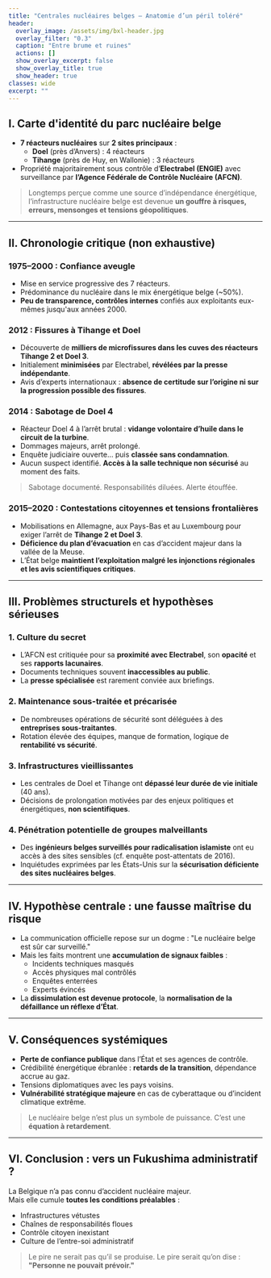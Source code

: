 ```yaml
---
title: "Centrales nucléaires belges – Anatomie d’un péril toléré"
header:
  overlay_image: /assets/img/bxl-header.jpg
  overlay_filter: "0.3"
  caption: "Entre brume et ruines"
  actions: []
  show_overlay_excerpt: false
  show_overlay_title: true
  show_header: true
classes: wide
excerpt: ""
---
```


## I. Carte d'identité du parc nucléaire belge

- **7 réacteurs nucléaires** sur **2 sites principaux** :
  - **Doel** (près d’Anvers) : 4 réacteurs
  - **Tihange** (près de Huy, en Wallonie) : 3 réacteurs
- Propriété majoritairement sous contrôle d’**Electrabel (ENGIE)** avec surveillance par **l’Agence Fédérale de Contrôle Nucléaire (AFCN)**.

> Longtemps perçue comme une source d’indépendance énergétique, l’infrastructure nucléaire belge est devenue **un gouffre à risques, erreurs, mensonges et tensions géopolitiques**.

---

## II. Chronologie critique (non exhaustive)

### 1975–2000 : Confiance aveugle

- Mise en service progressive des 7 réacteurs.
- Prédominance du nucléaire dans le mix énergétique belge (~50%).
- **Peu de transparence, contrôles internes** confiés aux exploitants eux-mêmes jusqu'aux années 2000.

### 2012 : **Fissures à Tihange et Doel**

- Découverte de **milliers de microfissures dans les cuves des réacteurs Tihange 2 et Doel 3**.
- Initialement **minimisées** par Electrabel, **révélées par la presse indépendante**.
- Avis d’experts internationaux : **absence de certitude sur l’origine ni sur la progression possible des fissures**.

### 2014 : **Sabotage de Doel 4**

- Réacteur Doel 4 à l’arrêt brutal : **vidange volontaire d’huile dans le circuit de la turbine**.
- Dommages majeurs, arrêt prolongé.
- Enquête judiciaire ouverte… puis **classée sans condamnation**.
- Aucun suspect identifié. **Accès à la salle technique non sécurisé** au moment des faits.

> Sabotage documenté. Responsabilités diluées. Alerte étouffée.

### 2015–2020 : **Contestations citoyennes et tensions frontalières**

- Mobilisations en Allemagne, aux Pays-Bas et au Luxembourg pour exiger l’arrêt de **Tihange 2 et Doel 3**.
- **Déficience du plan d’évacuation** en cas d’accident majeur dans la vallée de la Meuse.
- L’État belge **maintient l’exploitation malgré les injonctions régionales et les avis scientifiques critiques**.

---

## III. Problèmes structurels et hypothèses sérieuses

### 1. **Culture du secret**
- L’AFCN est critiquée pour sa **proximité avec Electrabel**, son **opacité** et ses **rapports lacunaires**.
- Documents techniques souvent **inaccessibles au public**.
- La **presse spécialisée** est rarement conviée aux briefings.

### 2. **Maintenance sous-traitée et précarisée**
- De nombreuses opérations de sécurité sont déléguées à des **entreprises sous-traitantes**.
- Rotation élevée des équipes, manque de formation, logique de **rentabilité vs sécurité**.

### 3. **Infrastructures vieillissantes**
- Les centrales de Doel et Tihange ont **dépassé leur durée de vie initiale** (40 ans).
- Décisions de prolongation motivées par des enjeux politiques et énergétiques, **non scientifiques**.

### 4. **Pénétration potentielle de groupes malveillants**
- Des **ingénieurs belges surveillés pour radicalisation islamiste** ont eu accès à des sites sensibles (cf. enquête post-attentats de 2016).
- Inquiétudes exprimées par les États-Unis sur la **sécurisation déficiente des sites nucléaires belges**.

---

## IV. Hypothèse centrale : une **fausse maîtrise du risque**

- La communication officielle repose sur un dogme : "Le nucléaire belge est sûr car surveillé."
- Mais les faits montrent une **accumulation de signaux faibles** :
  - Incidents techniques masqués
  - Accès physiques mal contrôlés
  - Enquêtes enterrées
  - Experts évincés
- La **dissimulation est devenue protocole**, la **normalisation de la défaillance un réflexe d’État**.

---

## V. Conséquences systémiques

- **Perte de confiance publique** dans l’État et ses agences de contrôle.
- Crédibilité énergétique ébranlée : **retards de la transition**, dépendance accrue au gaz.
- Tensions diplomatiques avec les pays voisins.
- **Vulnérabilité stratégique majeure** en cas de cyberattaque ou d’incident climatique extrême.

> Le nucléaire belge n’est plus un symbole de puissance. C’est une **équation à retardement**.

---

## VI. Conclusion : vers un Fukushima administratif ?

La Belgique n’a pas connu d’accident nucléaire majeur.  
Mais elle cumule **toutes les conditions préalables** :  
- Infrastructures vétustes  
- Chaînes de responsabilités floues  
- Contrôle citoyen inexistant  
- Culture de l’entre-soi administratif  

> Le pire ne serait pas qu’il se produise. Le pire serait qu’on dise :  
> **"Personne ne pouvait prévoir."**


